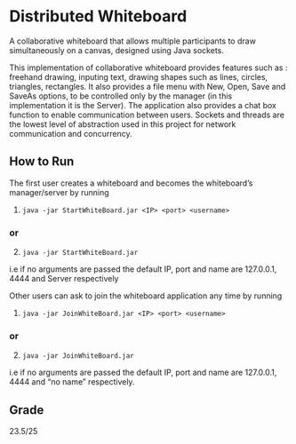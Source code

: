 # Distributed Whiteboard
A collaborative whiteboard that allows multiple participants to draw simultaneously on a canvas, designed using Java sockets.


This implementation of collaborative whiteboard provides features such as : freehand drawing, inputing text, drawing shapes such as lines, circles, triangles, rectangles. It also provides a file menu with New, Open, Save and SaveAs options, to be controlled only by the manager (in this implementation it is the Server). The application also provides a chat box function to enable communication between users. Sockets and threads are the lowest level of abstraction used in this project for network communication and concurrency. 


## How to Run 
The first user creates a whiteboard and becomes the whiteboard’s manager/server by running 

1. ```java -jar StartWhiteBoard.jar <IP> <port> <username> ```

###     or

2. ```java -jar StartWhiteBoard.jar```

i.e if no arguments are passed the default IP, port and name are 127.0.0.1, 4444 and Server respectively 



Other users can ask to join the whiteboard application any time by running 

1. ```java -jar JoinWhiteBoard.jar <IP> <port> <username> ```

###     or

2. ```java -jar JoinWhiteBoard.jar ```

i.e if no arguments are passed  the default IP, port and name are 127.0.0.1, 4444 and “no name” respectively.



## Grade 
   23.5/25
